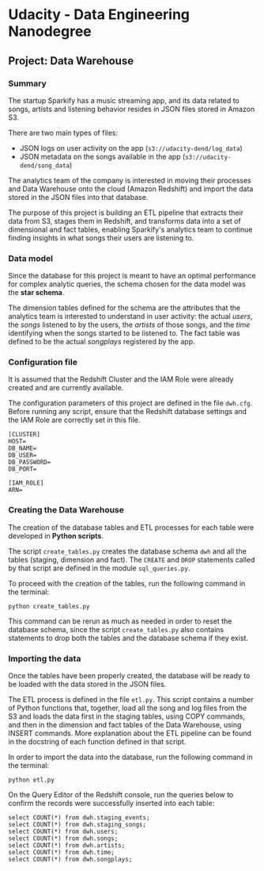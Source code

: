 # Udacity - Data Engineering Nanodegree
## Project: Data Warehouse


### Summary

The startup Sparkify has a music streaming app, and its data related to songs, artists and listening behavior resides in JSON files stored in Amazon S3. 

There are two main types of files:
* JSON logs on user activity on the app (`s3://udacity-dend/log_data`)
* JSON metadata on the songs available in the app (`s3://udacity-dend/song_data`)

The analytics team of the company is interested in moving their processes and Data Warehouse onto the cloud (Amazon Redshift) and import the data stored in the JSON files into that database.

The purpose of this project is building an ETL pipeline that extracts their data from S3, stages them in Redshift, and transforms data into a set of dimensional and fact tables, enabling Sparkify's analytics team to continue finding insights in what songs their users are listening to.

### Data model

Since the database for this project is meant to have an optimal performance for complex analytic queries, the schema chosen for the data model was the **star schema**. 

The dimension tables defined for the schema are the attributes that the analytics team is interested to understand in user activity: the actual *users*, the *songs* listened to by the users, the *artists* of those songs, and the *time* identifying when the songs started to be listened to. The fact table was defined to be the actual *songplays* registered by the app.

### Configuration file

It is assumed that the Redshift Cluster and the IAM Role were already created and are currently available.

The configuration parameters of this project are defined in the file `dwh.cfg`. Before running any script, ensure that the Redshift database settings and the IAM Role are correctly set in this file.

```
[CLUSTER]
HOST=
DB_NAME=
DB_USER=
DB_PASSWORD=
DB_PORT=

[IAM_ROLE]
ARN=
```

### Creating the Data Warehouse

The creation of the database tables and ETL processes for each table were developed in **Python scripts**.

The script `create_tables.py` creates the database schema `dwh` and all the tables (staging, dimension and fact). The `CREATE` and `DROP` statements called by that script are defined in the module `sql_queries.py`. 

To proceed with the creation of the tables, run the following command in the terminal:

```
python create_tables.py
```

This command can be rerun as much as needed in order to reset the database schema, since the script `create_tables.py` also contains statements to drop both the tables and the database schema if they exist.

### Importing the data

Once the tables have been properly created, the database will be ready to be loaded with the data stored in the JSON files.

The ETL process is defined in the file `etl.py`. This script contains a number of Python functions that, together, load all the song and log files from the S3 and loads the data first in the staging tables, using COPY commands, and then in the dimension and fact tables of the Data Warehouse, using INSERT commands. More explanation about the ETL pipeline can be found in the docstring of each function defined in that script.

In order to import the data into the database, run the following command in the terminal:

```
python etl.py
```

On the Query Editor of the Redshift console, run the queries below to confirm the records were successfully inserted into each table:

```
select COUNT(*) from dwh.staging_events;
select COUNT(*) from dwh.staging_songs;
select COUNT(*) from dwh.users;
select COUNT(*) from dwh.songs;
select COUNT(*) from dwh.artists;
select COUNT(*) from dwh.time;
select COUNT(*) from dwh.songplays;
```